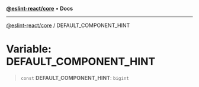 [**@eslint-react/core**](../README.md) • **Docs**

***

[@eslint-react/core](../README.md) / DEFAULT\_COMPONENT\_HINT

# Variable: DEFAULT\_COMPONENT\_HINT

> `const` **DEFAULT\_COMPONENT\_HINT**: `bigint`
